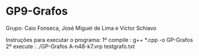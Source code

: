 # GP9-Grafos
Grupo: Caio Fonseca, José Miguel de Lima e Victor Schiavo

Instruções para executar o programa:
1º compile : g++ *.cpp -o GP-Grafos
2º execute : ./GP-Grafos A-n48-k7.vrp testgrafo.txt
